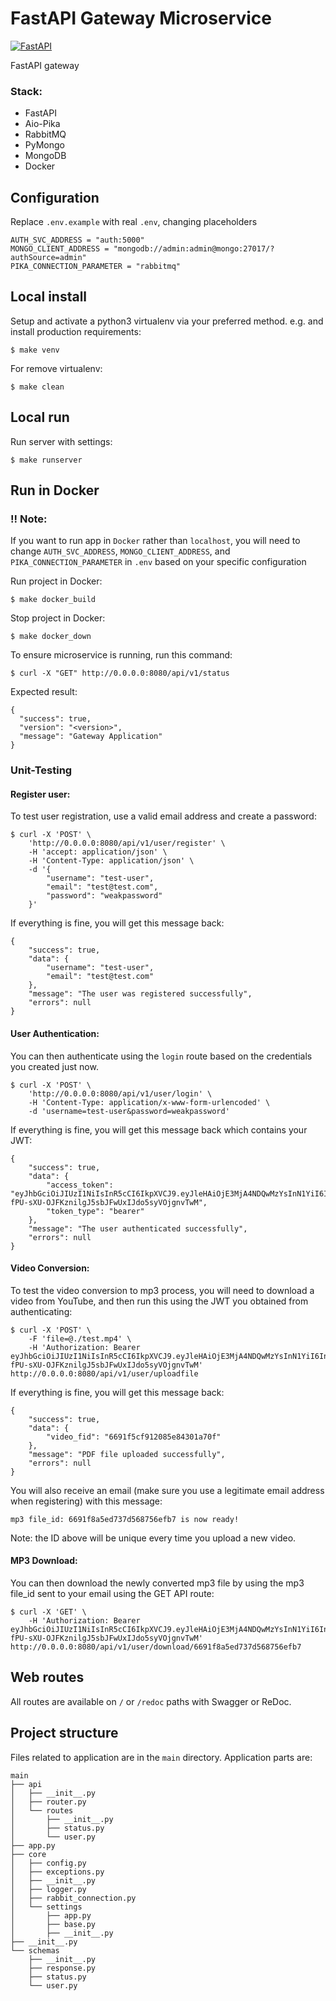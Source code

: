 FastAPI Gateway Microservice
====================

[![FastAPI](https://img.shields.io/badge/FastAPI-005571?style=for-the-badge&logo=fastapi)](https://github.com/tiangolo/fastapi)

FastAPI gateway

### Stack:
- FastAPI
- Aio-Pika
- RabbitMQ
- PyMongo
- MongoDB
- Docker

Configuration
--------------

Replace `.env.example` with real `.env`, changing placeholders

```
AUTH_SVC_ADDRESS = "auth:5000"
MONGO_CLIENT_ADDRESS = "mongodb://admin:admin@mongo:27017/?authSource=admin"
PIKA_CONNECTION_PARAMETER = "rabbitmq"
```

Local install
-------------

Setup and activate a python3 virtualenv via your preferred method. e.g. and install production requirements:

    $ make venv

For remove virtualenv:

    $ make clean


Local run
-------------

Run server with settings:

    $ make runserver


Run in Docker
-------------

### !! Note:

If you want to run app in `Docker` rather than `localhost`, you will need to change `AUTH_SVC_ADDRESS`, `MONGO_CLIENT_ADDRESS`, and `PIKA_CONNECTION_PARAMETER` in `.env` based on your specific configuration

Run project in Docker:

    $ make docker_build

Stop project in Docker:

    $ make docker_down

To ensure microservice is running, run this command:

    $ curl -X "GET" http://0.0.0.0:8080/api/v1/status

Expected result:

```
{
  "success": true,
  "version": "<version>",
  "message": "Gateway Application"
}
```
### Unit-Testing

#### Register user:

To test user registration, use a valid email address and create a password:

    $ curl -X 'POST' \
        'http://0.0.0.0:8080/api/v1/user/register' \
        -H 'accept: application/json' \
        -H 'Content-Type: application/json' \
        -d '{
            "username": "test-user",
            "email": "test@test.com",
            "password": "weakpassword"
        }'

If everything is fine, you will get this message back:
```
{
    "success": true,
    "data": {
        "username": "test-user",
        "email": "test@test.com"
    },
    "message": "The user was registered successfully",
    "errors": null
}
```
#### User Authentication:
You can then authenticate using the `login` route based on the credentials you created just now.

    $ curl -X 'POST' \
        'http://0.0.0.0:8080/api/v1/user/login' \
        -H 'Content-Type: application/x-www-form-urlencoded' \
        -d 'username=test-user&password=weakpassword'

If everything is fine, you will get this message back which contains your JWT:
```
{
    "success": true,
    "data": {
        "access_token": "eyJhbGciOiJIUzI1NiIsInR5cCI6IkpXVCJ9.eyJleHAiOjE3MjA4NDQwMzYsInN1YiI6InRlc3QtdXNlcjEifQ.-fPU-sXU-OJFKznilgJ5sbJFwUxIJdo5syVOjgnvTwM",
        "token_type": "bearer"
    },
    "message": "The user authenticated successfully",
    "errors": null
}
```
 
#### Video Conversion:
To test the video conversion to mp3 process, you will need to download a video from YouTube, and then run this using the JWT you obtained from authenticating:

    $ curl -X 'POST' \
        -F 'file=@./test.mp4' \
        -H 'Authorization: Bearer eyJhbGciOiJIUzI1NiIsInR5cCI6IkpXVCJ9.eyJleHAiOjE3MjA4NDQwMzYsInN1YiI6InRlc3QtdXNlcjEifQ.-fPU-sXU-OJFKznilgJ5sbJFwUxIJdo5syVOjgnvTwM' http://0.0.0.0:8080/api/v1/user/uploadfile

If everything is fine, you will get this message back:
```
{
    "success": true,
    "data": {
        "video_fid": "6691f5cf912085e84301a70f"
    },
    "message": "PDF file uploaded successfully",
    "errors": null
}
```
You will also receive an email (make sure you use a legitimate email address when registering) with this message:
```
mp3 file_id: 6691f8a5ed737d568756efb7 is now ready!
```

Note: the ID above will be unique every time you upload a new video.

#### MP3 Download:

You can then download the newly converted mp3 file by using the mp3 file_id sent to your email using the GET API route:

    $ curl -X 'GET' \
        -H 'Authorization: Bearer eyJhbGciOiJIUzI1NiIsInR5cCI6IkpXVCJ9.eyJleHAiOjE3MjA4NDQwMzYsInN1YiI6InRlc3QtdXNlcjEifQ.-fPU-sXU-OJFKznilgJ5sbJFwUxIJdo5syVOjgnvTwM' http://0.0.0.0:8080/api/v1/user/download/6691f8a5ed737d568756efb7

Web routes
----------
All routes are available on ``/`` or ``/redoc`` paths with Swagger or ReDoc.


Project structure
-----------------
Files related to application are in the ``main`` directory.
Application parts are:
```text
main
├── api
│   ├── __init__.py
│   ├── router.py
│   └── routes
│       ├── __init__.py
│       ├── status.py
│       └── user.py
├── app.py
├── core
│   ├── config.py
│   ├── exceptions.py
│   ├── __init__.py
│   ├── logger.py
│   ├── rabbit_connection.py
│   └── settings
│       ├── app.py
│       ├── base.py
│       ├── __init__.py
├── __init__.py
└── schemas
    ├── __init__.py
    ├── response.py
    ├── status.py
    └── user.py
```